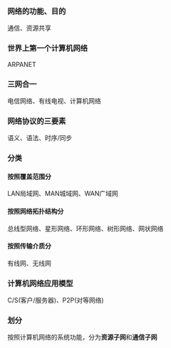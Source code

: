 ### 网络的功能、目的
通信、资源共享
### 世界上第一个计算机网络
ARPANET
### 三网合一
电信网络、有线电视、计算机网络
### 网络协议的三要素
语义、语法、时序/同步
### 分类
#### 按照覆盖范围分
LAN局域网、MAN城域网、WAN广域网
#### 按照网络拓扑结构分
总线型网络、星形网络、环形网络、树形网络、网状网络
#### 按照传输介质分
有线网、无线网
### 计算机网络应用模型
C/S(客户/服务器)、P2P(对等网络)
### 划分
按照计算机网络的系统功能，分为**资源子网**和**通信子网**
 
 




